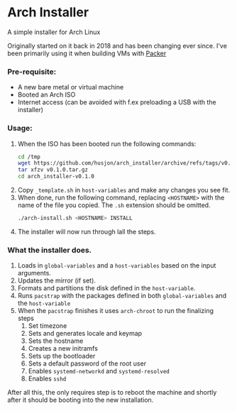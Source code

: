 # Arch Installer
A simple installer for Arch Linux

Originally started on it back in 2018 and has been changing ever since.
I've been primarily using it when building VMs with [Packer](https://www.packer.io/)



### Pre-requisite:
* A new bare metal or virtual machine
* Booted an Arch ISO
* Internet access (can be avoided with f.ex preloading a USB with the installer)



### Usage:
1. When the ISO has been booted run the following commands:
    ```bash
    cd /tmp
    wget https://github.com/husjon/arch_installer/archive/refs/tags/v0.1.0.tar.gz
    tar xfzv v0.1.0.tar.gz
    cd arch_installer-v0.1.0
    ```
2. Copy `_template.sh` in `host-variables` and make any changes you see fit.
3. When done, run the following command, replacing `<HOSTNAME>` with the name of the file you copied.
    The `.sh` extension should be omitted.
    ```bash
    ./arch-install.sh <HOSTNAME> INSTALL
    ```
4. The installer will now run through lall the steps.



### What the installer does.
1. Loads in `global-variables` and a `host-variables` based on the input arguments.
2. Updates the mirror (if set).
3. Formats and partitions the disk defined in the `host-variable`.
4. Runs `pacstrap` with the packages defined in both `global-variables` and the `host-variable`
5. When the `pacstrap` finishes it uses `arch-chroot` to run the finalizing steps
   1. Set timezone
   2. Sets and generates locale and keymap
   3. Sets the hostname
   4. Creates a new initramfs
   5. Sets up the bootloader
   6. Sets a default password of the root user
   7. Enables `systemd-networkd` and `systemd-resolved`
   8. Enables `sshd`

After all this, the only requires step is to reboot the machine and shortly after it should be booting into the new installation.
